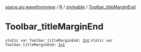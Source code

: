 [space.siy.waveformview](../../index.md) / [R](../index.md) / [styleable](index.md) / [Toolbar_titleMarginEnd](./-toolbar_title-margin-end.md)

# Toolbar_titleMarginEnd

`static var Toolbar_titleMarginEnd: `[`Int`](https://kotlinlang.org/api/latest/jvm/stdlib/kotlin/-int/index.html)
`static var Toolbar_titleMarginEnd: `[`Int`](https://kotlinlang.org/api/latest/jvm/stdlib/kotlin/-int/index.html)
